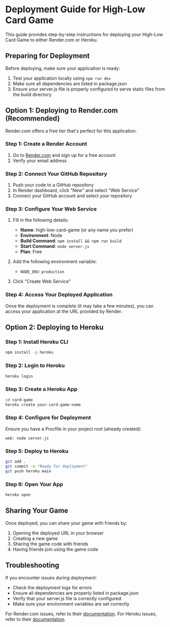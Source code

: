 # Deployment Guide for High-Low Card Game

This guide provides step-by-step instructions for deploying your High-Low Card Game to either Render.com or Heroku.

## Preparing for Deployment

Before deploying, make sure your application is ready:

1. Test your application locally using `npm run dev`
2. Make sure all dependencies are listed in package.json
3. Ensure your server.js file is properly configured to serve static files from the build directory

## Option 1: Deploying to Render.com (Recommended)

Render.com offers a free tier that's perfect for this application.

### Step 1: Create a Render Account

1. Go to [Render.com](https://render.com/) and sign up for a free account
2. Verify your email address

### Step 2: Connect Your GitHub Repository

1. Push your code to a GitHub repository
2. In Render dashboard, click "New" and select "Web Service"
3. Connect your GitHub account and select your repository

### Step 3: Configure Your Web Service

1. Fill in the following details:
   - **Name**: high-low-card-game (or any name you prefer)
   - **Environment**: Node
   - **Build Command**: `npm install && npm run build`
   - **Start Command**: `node server.js`
   - **Plan**: Free

2. Add the following environment variable:
   - `NODE_ENV`: `production`

3. Click "Create Web Service"

### Step 4: Access Your Deployed Application

Once the deployment is complete (it may take a few minutes), you can access your application at the URL provided by Render.

## Option 2: Deploying to Heroku

### Step 1: Install Heroku CLI

```bash
npm install -g heroku
```

### Step 2: Login to Heroku

```bash
heroku login
```

### Step 3: Create a Heroku App

```bash
cd card-game
heroku create your-card-game-name
```

### Step 4: Configure for Deployment

Ensure you have a Procfile in your project root (already created):

```
web: node server.js
```

### Step 5: Deploy to Heroku

```bash
git add .
git commit -m "Ready for deployment"
git push heroku main
```

### Step 6: Open Your App

```bash
heroku open
```

## Sharing Your Game

Once deployed, you can share your game with friends by:

1. Opening the deployed URL in your browser
2. Creating a new game
3. Sharing the game code with friends
4. Having friends join using the game code

## Troubleshooting

If you encounter issues during deployment:

- Check the deployment logs for errors
- Ensure all dependencies are properly listed in package.json
- Verify that your server.js file is correctly configured
- Make sure your environment variables are set correctly

For Render.com issues, refer to their [documentation](https://render.com/docs).
For Heroku issues, refer to their [documentation](https://devcenter.heroku.com/). 